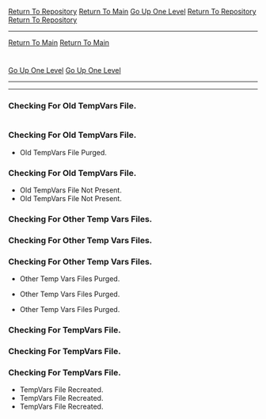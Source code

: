 [Return To Repository](https://github.com/DigitalWarrior/piholeparser/)
[Return To Main](https://github.com/DigitalWarrior/piholeparser/blob/master/RecentRunLogs/Mainlog.md)
[Go Up One Level](https://github.com/DigitalWarrior/piholeparser/blob/master/RecentRunLogs/TopLevelScripts/10-Running-Initial-Tasks.md)
[Return To Repository](https://github.com/DigitalWarrior/piholeparser/)
[Return To Repository](https://github.com/DigitalWarrior/piholeparser/)
____________________________________
[Return To Main](https://github.com/DigitalWarrior/piholeparser/blob/master/RecentRunLogs/Mainlog.md)
[Return To Main](https://github.com/DigitalWarrior/piholeparser/blob/master/RecentRunLogs/Mainlog.md)
# 
[Go Up One Level](https://github.com/DigitalWarrior/piholeparser/blob/master/RecentRunLogs/TopLevelScripts/10-Running-Initial-Tasks.md)
[Go Up One Level](https://github.com/DigitalWarrior/piholeparser/blob/master/RecentRunLogs/TopLevelScripts/10-Running-Initial-Tasks.md)
____________________________________
____________________________________
### Checking For Old TempVars File.
# 
# 
### Checking For Old TempVars File.
* Old TempVars File Purged.
### Checking For Old TempVars File.

* Old TempVars File Not Present.
* Old TempVars File Not Present.

### Checking For Other Temp Vars Files.

### Checking For Other Temp Vars Files.
### Checking For Other Temp Vars Files.
* Other Temp Vars Files Purged.
* Other Temp Vars Files Purged.

* Other Temp Vars Files Purged.


### Checking For TempVars File.
### Checking For TempVars File.
### Checking For TempVars File.
* TempVars File Recreated.
* TempVars File Recreated.
* TempVars File Recreated.
